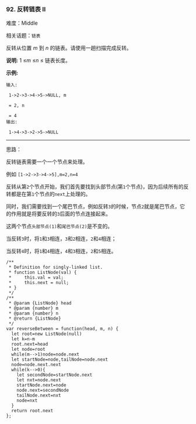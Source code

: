 ### 92. 反转链表 II

难度：Middle

相关话题：`链表`

反转从位置 *m*  到 *n*  的链表。请使用一趟扫描完成反转。



**说明:** 
1 &le;*m* &le;*n* &le; 链表长度。



**示例:** 



```
输入:

 1->2->3->4->5->NULL, m

 = 2, n

 = 4
输出:

 1->4->3->2->5->NULL
```



-----

思路：

反转链表需要一个一个节点来处理。

例如 `[1->2->3->4->5],m=2,n=4`

反转从第`2`个节点开始，我们首先要找到头部节点(第`1`个节点)，因为后续所有的反转都是在第`1`个节点的`next`上处理的。

同时，我们需要找到一个尾巴节点，例如反转`3`的时候，节点`2`就是尾巴节点，它的作用就是将要反转的`3`后面的节点连接起来。

这两个节点`头部节点(1)`和`尾巴节点(2)`是不变的。

当反转`3`时，将`1`和`3`相连，`3`和`2`相连，`2`和`4`相连；

当反转`4`时，将`1`和`4`相连，`4`和`3`相连，`2`和`5`相连。
```
/**
 * Definition for singly-linked list.
 * function ListNode(val) {
 *     this.val = val;
 *     this.next = null;
 * }
 */
/**
 * @param {ListNode} head
 * @param {number} m
 * @param {number} n
 * @return {ListNode}
 */
var reverseBetween = function(head, m, n) {
  let root=new ListNode(null)
  let k=n-m
  root.next=head
  let node=root
  while(m-->1)node=node.next
  let startNode=node,tailNode=node.next
  node=node.next.next
  while(k-->0){
    let secondNode=startNode.next
    let nxt=node.next
    startNode.next=node
    node.next=secondNode
    tailNode.next=nxt
    node=nxt
  }
  return root.next
};
```

